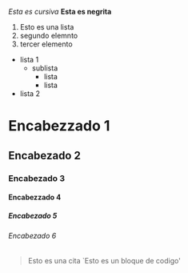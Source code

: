 *Esta es cursiva* 
**Esta es negrita**
1. Esto es una lista
2. segundo elemnto
3. tercer elemento
* lista 1
  * sublista
    * lista
    * lista
* lista 2
# Encabezzado 1
## Encabezado 2
### Encabezado 3
#### Encabezzado 4
##### Encabezado 5
###### Encabezado 6
> Esto es una cita
`Esto es un bloque de codigo'
